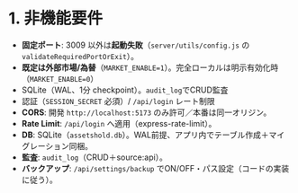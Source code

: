 # 1. 非機能要件
- **固定ポート**: 3009 以外は**起動失敗**（`server/utils/config.js` の `validateRequiredPortOrExit`）。  
- **既定は外部市場/為替**（`MARKET_ENABLE=1`）。完全ローカルは明示有効化時（`MARKET_ENABLE=0`）
- SQLite（WAL、1分 checkpoint）。`audit_log`でCRUD監査
- 認証（`SESSION_SECRET` 必須）/ `/api/login` レート制限
- **CORS**: 開発 `http://localhost:5173` のみ許可／本番は同一オリジン。 
- **Rate Limit**: `/api/login` へ適用（express-rate-limit）。  
- **DB**: SQLite（`assetshold.db`）。WAL前提、アプリ内でテーブル作成＋マイグレーション同梱。  
- **監査**: `audit_log`（CRUD＋source:api）。  
- **バックアップ**: `/api/settings/backup` でON/OFF・パス設定（コードの実装に従う）。